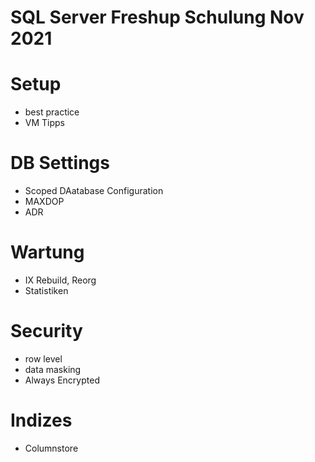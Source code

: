 # SQL Server Freshup Schulung Nov 2021

# Setup
* best practice
* VM Tipps

# DB Settings
* Scoped DAatabase Configuration
* MAXDOP
* ADR

# Wartung
* IX Rebuild, Reorg
* Statistiken


# Security
* row level
* data masking
* Always Encrypted

# Indizes 
* Columnstore



 
